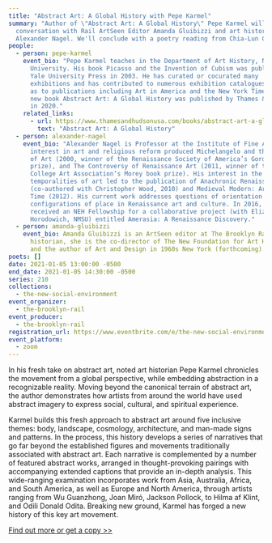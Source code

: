 ```yaml
---
title: "Abstract Art: A Global History with Pepe Karmel"
summary: "Author of \"Abstract Art: A Global History\" Pepe Karmel will be in
  conversation with Rail ArtSeen Editor Amanda Gluibizzi and art historian
  Alexander Nagel. We'll conclude with a poetry reading from Chia-Lun Chang."
people:
  - person: pepe-karmel
    event_bio: "Pepe Karmel teaches in the Department of Art History, New York
      University. His book Picasso and the Invention of Cubism was published by
      Yale University Press in 2003. He has curated or cocurated many
      exhibitions and has contributed to numerous exhibition catalogues, as well
      as to publications including Art in America and the New York Times. His
      new book Abstract Art: A Global History was published by Thames & Hudson
      in 2020."
    related_links:
      - url: https://www.thamesandhudsonusa.com/books/abstract-art-a-global-history-hardcover
        text: "Abstract Art: A Global History"
  - person: alexander-nagel
    event_bio: "Alexander Nagel is Professor at the Institute of Fine Arts, NYU. His
      interest in art and religious reform produced Michelangelo and the Reform
      of Art (2000, winner of the Renaissance Society of America’s Gordan book
      prize), and The Controversy of Renaissance Art (2011, winner of the
      College Art Association’s Morey book prize). His interest in the multiple
      temporalities of art led to the publication of Anachronic Renaissance
      (co-authored with Christopher Wood, 2010) and Medieval Modern: Art out of
      Time (2012). His current work addresses questions of orientation and
      configurations of place in Renaissance art and culture. In 2016, he
      received an NEH Fellowship for a collaborative project (with Elizabeth
      Horodowich, NMSU) entitled Amerasia: A Renaissance Discovery."
  - person: amanda-gluibizzi
    event_bio: Amanda Gluibizzi is an ArtSeen editor at The Brooklyn Rail. An art
      historian, she is the co-director of The New Foundation for Art History
      and the author of Art and Design in 1960s New York (forthcoming).
poets: []
date: 2021-01-05 13:00:00 -0500
end_date: 2021-01-05 14:30:00 -0500
series: 210
collections:
  - the-new-social-environment
event_organizer:
  - the-brooklyn-rail
event_producer:
  - the-brooklyn-rail
registration_url: https://www.eventbrite.com/e/the-new-social-environment-210-abstract-art-a-global-history-tickets-133983651709
event_platform:
  - zoom
---
```

In his fresh take on abstract art, noted art historian Pepe Karmel chronicles the movement from a global perspective, while embedding abstraction in a recognizable reality. Moving beyond the canonical terrain of abstract art, the author demonstrates how artists from around the world have used abstract imagery to express social, cultural, and spiritual experience.

Karmel builds this fresh approach to abstract art around five inclusive themes: body, landscape, cosmology, architecture, and man-made signs and patterns. In the process, this history develops a series of narratives that go far beyond the established figures and movements traditionally associated with abstract art. Each narrative is complemented by a number of featured abstract works, arranged in thought-provoking pairings with accompanying extended captions that provide an in-depth analysis. This wide-ranging examination incorporates work from Asia, Australia, Africa, and South America, as well as Europe and North America, through artists ranging from Wu Guanzhong, Joan Miró, Jackson Pollock, to Hilma af Klint, and Odili Donald Odita. Breaking new ground, Karmel has forged a new history of this key art movement.

[Find out more or get a copy >>](https://www.thamesandhudsonusa.com/books/abstract-art-a-global-history-hardcover)